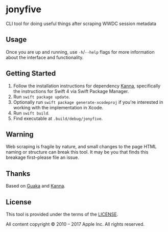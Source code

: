 # jonyfive

CLI tool for doing useful things after scraping WWDC session metadata

## Usage

Once you are up and running, use `-h`/`--help` flags for more information about the interface and functionality.

## Getting Started

1. Follow the installation instructions for dependency [Kanna](https://github.com/tid-kijyun/Kanna), specifically the instructions for Swift 4 via Swift Package Manager.
1. Run `swift package update`.
1. Optionally run `swift package generate-xcodeproj` if you're interested in working with the implementation in Xcode.
1. Run `swift build`.
1. Find executable at `.build/debug/jonyfive`.

## Warning

Web scraping is fragile by nature, and small changes to the page HTML naming or structure can break this tool. It may be you that finds this breakage first–please file an issue.

## Thanks

Based on [Guaka](https://github.com/nsomar/Guaka) and [Kanna](https://github.com/tid-kijyun/Kanna).

## License

This tool is provided under the terms of the [LICENSE](https://github.com/rlwimi/jonyfive/blob/master/LICENSE).

All content copyright © 2010 – 2017 Apple Inc. All rights reserved.

